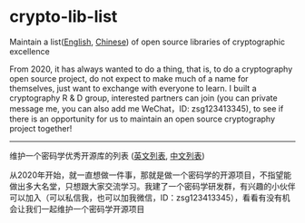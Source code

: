 # crypto-lib-list
Maintain a list([English](https://github.com/Cryptographer63/crypto-lib-list/blob/main/list/list-english.md), [Chinese](https://github.com/Cryptographer63/crypto-lib-list/blob/main/list/list-cn.md)) of open source libraries of cryptographic excellence

From 2020, it has always wanted to do a thing, that is, to do a cryptography open source project, do not expect to make much of a name for themselves, just want to exchange with everyone to learn. I built a cryptography R & D group, interested partners can join (you can private message me, you can also add me WeChat，ID: zsg123413345), to see if there is an opportunity for us to maintain an open source cryptography project together!


---

维护一个密码学优秀开源库的列表 ([英文列表](https://github.com/Cryptographer63/crypto-lib-list/blob/main/list/list-english.md), [中文列表](https://github.com/Cryptographer63/crypto-lib-list/blob/main/list/list-cn.md)) 

从2020年开始，就一直想做一件事，那就是做一个密码学的开源项目，不指望能做出多大名堂，只想跟大家交流学习。我建了一个密码学研发群，有兴趣的小伙伴可以加入（可以私信我，也可以加我微信，ID：zsg123413345），看看有没有机会让我们一起维护一个密码学开源项目



